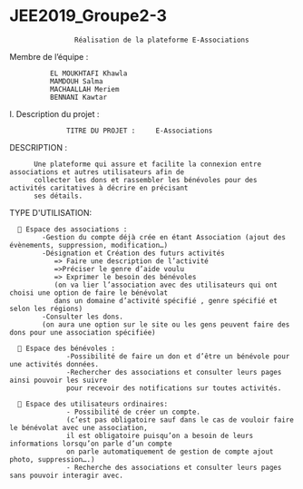 # JEE2019_Groupe2-3
                    Réalisation de la plateforme E-Associations
                    
Membre de l’équipe :

              EL MOUKHTAFI Khawla             
              MAMDOUH Salma             
              MACHAALLAH Meriem              
              BENNANI Kawtar
              
I.	Description du projet :

                  TITRE DU PROJET :     E-Associations

DESCRIPTION :

          Une plateforme qui assure et facilite la connexion entre associations et autres utilisateurs afin de 
          collecter les dons et rassembler les bénévoles pour des activités caritatives à décrire en précisant 
          ses détails.
          
TYPE D'UTILISATION:

      	Espace des associations :
            -Gestion du compte déjà crée en étant Association (ajout des évènements, suppression, modification…)
            -Désignation et Création des futurs activités
               => Faire une description de l’activité 
               =>Préciser le genre d’aide voulu 
               => Exprimer le besoin des bénévoles
               (on va lier l’association avec des utilisateurs qui ont choisi une option de faire le bénévolat 
               dans un domaine d’activité spécifié , genre spécifié et selon les régions)
            -Consulter les dons.
            (on aura une option sur le site ou les gens peuvent faire des dons pour une association spécifiée)

      	Espace des bénévoles :
                  -Possibilité de faire un don et d’être un bénévole pour une activités données.
                  -Rechercher des associations et consulter leurs pages ainsi pouvoir les suivre 
                  pour recevoir des notifications sur toutes activités.

      	Espace des utilisateurs ordinaires:
                  - Possibilité de créer un compte. 
                  (c’est pas obligatoire sauf dans le cas de vouloir faire le bénévolat avec une association,
                  il est obligatoire puisqu’on a besoin de leurs informations lorsqu’on parle d’un compte 
                  on parle automatiquement de gestion de compte ajout photo, suppression….)
                  - Recherche des associations et consulter leurs pages sans pouvoir interagir avec.

